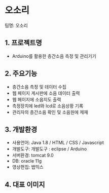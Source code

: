 # 오소리
팀명: 오소리

## 1. 프로젝트명
* Arduino를 활용한 층간소음 측정 및 관리기기
## 2. 주요기능
* 층간소음 측정 및 데이터 수집
* 웹 페이지 게시판에 소음 데이터 출력
* 웹 페이지에 소음지도 출력
* 측정장치에 led와 lcd로 소음상황 기록
* 관리자의 층간소음 확인 및 소음원에 제재
## 3. 개발환경
* 사용언어: Java 1.8 / HTML / CSS / Javascript
* 개발도구: 개발도구 : eclipse /  Arduino
* 서버환경: tomcat 9.0
* DB: oracle 11g
* 영상편집: 뱁믹스
## 4. 대표 이미지
